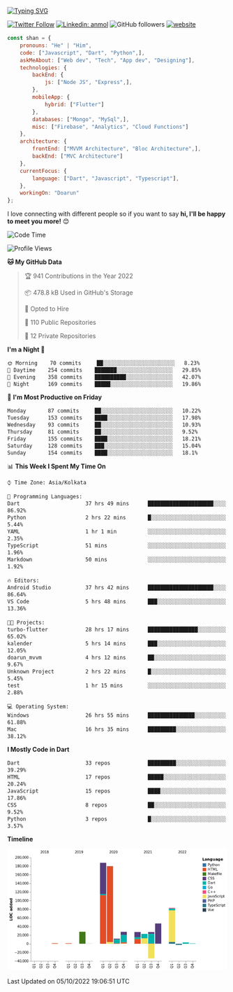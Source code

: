 [![Typing SVG](https://readme-typing-svg.herokuapp.com?lines=Hey%2C+I'm+Shan;I+am+a+Full+Stack+Developer)](https://git.io/typing-svg)

<!-- <img align='right' src="https://media.giphy.com/media/M9gbBd9nbDrOTu1Mqx/giphy.gif" width="230"> -->

[![Twitter Follow](https://img.shields.io/twitter/follow/shan__shaji?style=flat)](https://twitter.com/intent/follow?screen_name=shan__shaji)
[![Linkedin: anmol](https://img.shields.io/badge/shan-shaji?style=flat-square&logo=Linkedin&logoColor=white&link=https://www.linkedin.com/in/shan-shaji/)](https://www.linkedin.com/in/shan-shaji/)
![GitHub followers](https://img.shields.io/github/followers/shan-shaji?label=Follow&style=social)
[![website](https://img.shields.io/badge/Website-46a2f1.svg?&style=flat-square&logo=Google-Chrome&logoColor=white&link=http://shan-shaji.github.io/)](http://shan-shaji.github.io/)




```javascript
const shan = {
    pronouns: "He" | "Him",
    code: ["Javascript", "Dart", "Python",],
    askMeAbout: ["Web dev", "Tech", "App dev", "Designing"],
    technologies: {
        backEnd: {
            js: ["Node JS", "Express",],
        },
        mobileApp: {
            hybrid: ["Flutter"]
        },
        databases: ["Mongo", "MySql",],
        misc: ["Firebase", "Analytics", "Cloud Functions"]
    },
    architecture: {
        frontEnd: ["MVVM Architecture", "Bloc Architecture",],
        backEnd: ["MVC Architecture"]
    },
    currentFocus: {
        language: ["Dart", "Javascript", "Typescript"],
    },
    workingOn: "Doarun"
};
```

I love connecting with different people</b> so if you want to say <b>hi, I'll be happy to meet you more!</b> 😊</em>


<!--START_SECTION:waka-->
![Code Time](http://img.shields.io/badge/Code%20Time-1%2C038%20hrs%2055%20mins-blue)

![Profile Views](http://img.shields.io/badge/Profile%20Views-21-blue)

**🐱 My GitHub Data** 

> 🏆 941 Contributions in the Year 2022
 > 
> 📦 478.8 kB Used in GitHub's Storage 
 > 
> 💼 Opted to Hire
 > 
> 📜 110 Public Repositories 
 > 
> 🔑 12 Private Repositories  
 > 
**I'm a Night 🦉** 

```text
🌞 Morning    70 commits     ██░░░░░░░░░░░░░░░░░░░░░░░   8.23% 
🌆 Daytime    254 commits    ███████░░░░░░░░░░░░░░░░░░   29.85% 
🌃 Evening    358 commits    ██████████░░░░░░░░░░░░░░░   42.07% 
🌙 Night      169 commits    █████░░░░░░░░░░░░░░░░░░░░   19.86%

```
📅 **I'm Most Productive on Friday** 

```text
Monday       87 commits     ██░░░░░░░░░░░░░░░░░░░░░░░   10.22% 
Tuesday      153 commits    ████░░░░░░░░░░░░░░░░░░░░░   17.98% 
Wednesday    93 commits     ██░░░░░░░░░░░░░░░░░░░░░░░   10.93% 
Thursday     81 commits     ██░░░░░░░░░░░░░░░░░░░░░░░   9.52% 
Friday       155 commits    ████░░░░░░░░░░░░░░░░░░░░░   18.21% 
Saturday     128 commits    ███░░░░░░░░░░░░░░░░░░░░░░   15.04% 
Sunday       154 commits    ████░░░░░░░░░░░░░░░░░░░░░   18.1%

```


📊 **This Week I Spent My Time On** 

```text
⌚︎ Time Zone: Asia/Kolkata

💬 Programming Languages: 
Dart                     37 hrs 49 mins      █████████████████████░░░░   86.92% 
Python                   2 hrs 22 mins       █░░░░░░░░░░░░░░░░░░░░░░░░   5.44% 
YAML                     1 hr 1 min          ░░░░░░░░░░░░░░░░░░░░░░░░░   2.35% 
TypeScript               51 mins             ░░░░░░░░░░░░░░░░░░░░░░░░░   1.96% 
Markdown                 50 mins             ░░░░░░░░░░░░░░░░░░░░░░░░░   1.92%

🔥 Editors: 
Android Studio           37 hrs 42 mins      █████████████████████░░░░   86.64% 
VS Code                  5 hrs 48 mins       ███░░░░░░░░░░░░░░░░░░░░░░   13.36%

🐱‍💻 Projects: 
turbo-flutter            28 hrs 17 mins      ████████████████░░░░░░░░░   65.02% 
kalender                 5 hrs 14 mins       ███░░░░░░░░░░░░░░░░░░░░░░   12.05% 
doarun_mvvm              4 hrs 12 mins       ██░░░░░░░░░░░░░░░░░░░░░░░   9.67% 
Unknown Project          2 hrs 22 mins       █░░░░░░░░░░░░░░░░░░░░░░░░   5.45% 
test                     1 hr 15 mins        ░░░░░░░░░░░░░░░░░░░░░░░░░   2.88%

💻 Operating System: 
Windows                  26 hrs 55 mins      ███████████████░░░░░░░░░░   61.88% 
Mac                      16 hrs 35 mins      █████████░░░░░░░░░░░░░░░░   38.12%

```

**I Mostly Code in Dart** 

```text
Dart                     33 repos            █████████░░░░░░░░░░░░░░░░   39.29% 
HTML                     17 repos            █████░░░░░░░░░░░░░░░░░░░░   20.24% 
JavaScript               15 repos            ████░░░░░░░░░░░░░░░░░░░░░   17.86% 
CSS                      8 repos             ██░░░░░░░░░░░░░░░░░░░░░░░   9.52% 
Python                   3 repos             █░░░░░░░░░░░░░░░░░░░░░░░░   3.57%

```


**Timeline**

![Chart not found](https://raw.githubusercontent.com/shan-shaji/shan-shaji/master/charts/bar_graph.png) 


 Last Updated on 05/10/2022 19:06:51 UTC
<!--END_SECTION:waka-->

